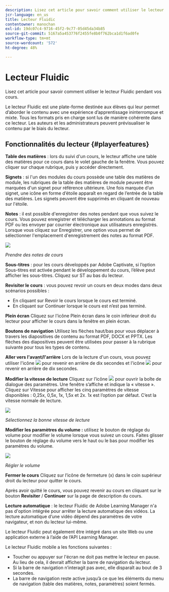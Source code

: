 ```yaml
---
description: Lisez cet article pour savoir comment utiliser le lecteur Fluidic pendant vos cours.
jcr-language: en_us
title: Lecteur Fluidic
contentowner: manochan
exl-id: 19dc07c4-9716-45f2-9c77-05d45da34b85
source-git-commit: 5167a5a453776f2455fe8b0f762bca1d1f6ad0fe
workflow-type: tm+mt
source-wordcount: '572'
ht-degree: 48%

---
```


# Lecteur Fluidic

Lisez cet article pour savoir comment utiliser le lecteur Fluidic pendant vos cours.

Le lecteur Fluidic est une plate-forme destinée aux élèves qui leur permet d’aborder le contenu avec une expérience d’apprentissage ininterrompue et mixte. Tous les formats pris en charge sont lus de manière cohérente dans ce lecteur. Les auteurs et les administrateurs peuvent prévisualiser le contenu par le biais du lecteur.

## Fonctionnalités du lecteur {#playerfeatures}

<!--![](assets/fluidicplayer-callout.png)-->

**Table des matières** : lors du suivi d&#39;un cours, le lecteur affiche une table des matières pour ce cours dans le volet gauche de la fenêtre. Vous pouvez cliquer sur chaque rubrique, puis y accéder directement.

**Signets** : si l&#39;un des modules du cours possède une table des matières de module, les rubriques de la table des matières de module peuvent être marquées d&#39;un signet pour référence ultérieure. Une fois marquée d’un signet, une icône en forme d’étoile apparaît en regard de l’entrée de la table des matières. Les signets peuvent être supprimés en cliquant de nouveau sur l&#39;étoile.

**Notes** : il est possible d&#39;enregistrer des notes pendant que vous suivez le cours. Vous pouvez enregistrer et télécharger les annotations au format PDF ou les envoyer par courrier électronique aux utilisateurs enregistrés. Lorsque vous cliquez sur Enregistrer, une option vous permet de sélectionner l&#39;emplacement d&#39;enregistrement des notes au format PDF.

![](assets/notes.png)

*Prendre des notes de cours*

**Sous-titres** : pour les cours développés par Adobe Captivate, si l’option Sous-titres est activée pendant le développement du cours, l’élève peut afficher les sous-titres. Cliquez sur ST au bas du lecteur.

**Revisiter le cours** : vous pouvez revoir un cours en deux modes dans deux scénarios possibles :

* En cliquant sur Revoir le cours lorsque le cours est terminé.
* En cliquant sur Continuer lorsque le cours est n’est pas terminé.

**Plein écran** Cliquez sur l&#39;icône Plein écran dans le coin inférieur droit du lecteur pour afficher le cours dans la fenêtre en plein écran.

**Boutons de navigation** Utilisez les flèches haut/bas pour vous déplacer à travers les diapositives de contenu au format PDF, DOCX et PPTX. Les flèches des diapositives peuvent être utilisées pour passer à la rubrique suivante pour tous les types de contenu.

**Aller vers l&#39;avant/l&#39;arrière** Lors de la lecture d&#39;un cours, vous pouvez utiliser l&#39;icône ![](assets/asset-1.png) pour revenir en arrière de dix secondes et l&#39;icône ![](assets/assets-2.png) pour revenir en arrière de dix secondes.

**Modifier la vitesse de lecture** Cliquez sur l’icône ![](assets/speedicon.png) pour ouvrir la boîte de dialogue des paramètres. Une fenêtre s’affiche et indique la « vitesse ». Cliquez sur Vitesse pour afficher les cinq paramètres de vitesse disponibles : 0,25x, 0,5x, 1x, 1,5x et 2x. 1x est l’option par défaut. C’est la vitesse normale de lecture.

![](assets/speedvariants.png)

*Sélectionnez la bonne vitesse de lecture*

**Modifier les paramètres du volume :** utilisez le bouton de réglage du volume pour modifier le volume lorsque vous suivez un cours. Faites glisser le bouton de réglage du volume vers le haut ou le bas pour modifier les paramètres du volume.

![](assets/volumecontrol.png)

*Régler le volume*

**Fermer le cours** Cliquez sur l’icône de fermeture (x) dans le coin supérieur droit du lecteur pour quitter le cours.

Après avoir quitté le cours, vous pouvez revenir au cours en cliquant sur le bouton **Revisiter** / **Continuer** sur la page de description du cours.

**Lecture automatique** : le lecteur Fluidic de Adobe Learning Manager n&#39;a pas d&#39;option intégrée pour arrêter la lecture automatique des vidéos. La lecture automatique d’une vidéo dépend des paramètres de votre navigateur, et non du lecteur lui-même.

Le lecteur Fluidic peut également être intégré dans un site Web ou une application externe à l’aide de l’API Learning Manager.

Le lecteur Fluidic mobile a les fonctions suivantes :

* Toucher ou appuyer sur l&#39;écran ne doit pas mettre le lecteur en pause. Au lieu de cela, il devrait afficher la barre de navigation du lecteur.
* Si la barre de navigation n’interagit pas avec, elle disparaît au bout de 3 secondes.
* La barre de navigation reste active jusqu’à ce que les éléments du menu de navigation (table des matières, notes, paramètres) soient fermés.

